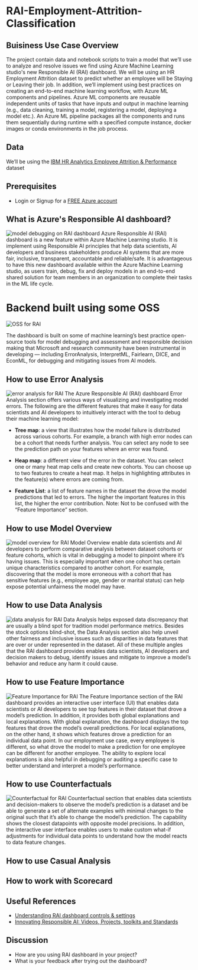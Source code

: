 # RAI-Employment-Attrition-Classification

## Buisiness Use Case Overview
The project contain data and notebook scripts to train a model that we’ll use to analyze and resolve issues we find using Azure Machine Learning studio's new Responsible AI (RAI) dashboard. We will be using an HR Employment Attrition dataset to predict whether an employee will be Staying or Leaving their job. In addition, we’ll implement using best practices on creating an end-to-end machine learning workflow, with Azure ML components and pipelines. Azure ML components are reusable independent units of tasks that have inputs and output in machine learning (e.g., data cleaning, training a model, registering a model, deploying a model etc.). An Azure ML pipeline packages all the components and runs them sequentially during runtime with a specified compute instance, docker images or conda environments in the job process.

## Data
We’ll be using the [IBM HR Analytics Employee Attrition & Performance](https://www.kaggle.com/datasets/pavansubhasht/ibm-hr-analytics-attrition-dataset) dataset

## Prerequisites
- Login or Signup for a [FREE Azure account](https://aka.ms/MBFreeAzureAccount)

## What is Azure's Responsible AI dashboard?
![model debugging on RAI dashboard](img/model-debugging.png)
Azure Responsible AI (RAI) dashboard is a new feature within Azure Machine Learning studio. It is implement using Responsible AI principles that help data scientists, AI developers and business stakeholders produce AI systems that are more fair, inclusive, transparent, accountable and reliable/safe. It is advantageous to have this new dashboard available within the Azure Machine Learning studio, as users train, debug, fix and deploy models in an end-to-end shared solution for team members in an organization to complete their tasks in the ML life cycle.

# Backend built using some OSS
![OSS for RAI](img/RAI-OSS.png)

The dashboard is built on some of machine learning’s best practice open-source tools for model debugging and assessment and responsible decision making that Microsoft and research community have been instrumental in developing — including ErrorAnalysis, InterpretML, Fairlearn, DICE, and EconML, for debugging and mitigating issues from AI models.

## How to use Error Analysis 
![error analysis for RAI](img/ea-error-cohort.png)
The Azure Responsible AI (RAI) dashboard Error Analysis section offers various ways of visualizing and investigating model errors. The following are the different features that make it easy for data scientists and AI developers to intuitively interact with the tool to debug their machine learning model:

- **Tree map**: a view that illustrates how the model failure is distributed across various cohorts. For example, a branch with high error nodes can be a cohort that needs further analysis. You can select any node to see the prediction path on your features where an error was found.

- **Heap map**: a different view of the error in the dataset. You can select one or many heat map cells and create new cohorts.
You can choose up to two features to create a heat map. It helps in highlighting attributes in the feature(s) where errors are coming from.

- **Feature List**: a list of feature names in the dataset the drove the model predictions that led to errors. The higher the important features in this list, the higher the error contribution. Note: Not to be confused with the “Feature Importance” section.

## How to use Model Overview
![model overview for RAI](img/model-overview.png)
Model Overview enable data scientists and AI developers to perform comparative analysis between dataset cohorts or feature cohorts, which is vital in debugging a model to pinpoint where it’s having issues. This is especially important when one cohort has certain unique characteristics compared to another cohort. For example, discovering that the model is more erroneous with a cohort that has sensitive features (e.g., employee age, gender or marital status) can help expose potential unfairness the model may have.

## How to use Data Analysis
![data analysis for RAI](img/dataanalysis-cover.png)
Data Analysis helps exposed data discrepancy that are usually a blind spot for tradition model performance metrics. Besides the stock options blind-shot, the Data Analysis section also help unveil other fairness and inclusive issues such as disparities in data features that are over or under represented in the dataset. All of these multiple angles that the RAI dashboard provides enables data scientists, AI developers and decision makers to debug, identify issues and mitigate to improve a model’s behavior and reduce any harm it could cause.

## How to use Feature Importance
![Feature Importance for RAI](img/fi-chart-default.png)
The Feature Importance section of the RAI dashboard provides an interactive user interface (UI) that enables data scientists or AI developers to see top features in their dataset that drove a model’s prediction. In addition, it provides both global explanations and local explanations. With global explanation, the dashboard displays the top features that drove the model’s overall predictions. For local explanations, on the other hand, it shows which features drove a prediction for an individual data point. In our employment use case, every employee is different, so what drove the model to make a prediction for one employee can be different for another employee. The ability to explore local explanations is also helpful in debugging or auditing a specific case to better understand and interpret a model’s performance.

## How to use Counterfactuals
![Counterfactual for RAI](img/cf-whatif-overview.png)
Counterfactual section that enables data scientists and decision-makers to observe the model’s prediction is a dataset and be able to generate a set of alternate examples with minimal changes to the original such that it’s able to change the model’s prediction. The capability shows the closest datapoints with opposite model precisions. In addition, the interactive user interface enables users to make custom what-if adjustments for individual data points to understand how the model reacts to data feature changes.

## How to use Casual Analysis

## How to work with Scorecard

## Useful References
- [Understanding RAI dashboard controls & settings](https://aka.ms/MBRAIdashboardControls)
- [Innovating Responsible AI: Videos, Projects, toolkits and Standards](https://www.microsoft.com/ai/ai-lab-responsible-ai-dashboard)

## Discussion
- How are you using RAI dashboard in your project?
- What is your feedback after trying out the dashboard?







